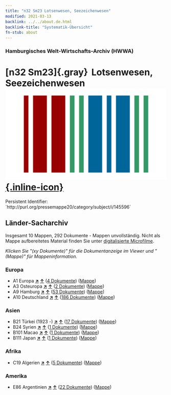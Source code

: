 ```yaml
---
title: "n32 Sm23 Lotsenwesen, Seezeichenwesen"
modified: 2021-03-13
backlink: ../../about.de.html
backlink-title: "Systematik-Übersicht"
fn-stub: about
---
```


### Hamburgisches Welt-Wirtschafts-Archiv (HWWA)

# [n32 Sm23]{.gray}&#8201; Lotsenwesen, Seezeichenwesen &#160; [![Wikidata](/images/Wikidata-logo.svg "Wikidata"){.inline-icon}](http://www.wikidata.org/entity/Q104711180)

<div class="hint">Persistent Identifier: `http://purl.org/pressemappe20/category/subject/i/145596`</div>







## Länder-Sacharchiv




Insgesamt 10 Mappen, 292 Dokumente - Mappen unvollständig.
Nicht als Mappe aufbereitetes Material finden Sie unter [digitalisierte Microfilme](/film/h1_sh.de.html).

_Klicken Sie "(xy Dokumente)" für die Dokumentanzeige im Viewer und "(Mappe)" für Mappeninformation._




### Europa

- A1 Europa [**&nearr;**](../../../geo/i/140892/about.de.html "Europa (alle Mappen)") [**&uarr;**](../../../geo/about.de.html#A1 "Ländersystematik") (<a href="https://pm20.zbw.eu/iiifview/folder/sh/140892,145596" title="über: Europa : Lotsenwesen, Seezeichenwesen" target="_blank">4 Dokumente</a>) ([Mappe](../../../../folder/sh/1408xx/140892/1455xx/145596/about.de.html))
- A3 Osteuropa [**&nearr;**](../../../geo/i/140896/about.de.html "Osteuropa (alle Mappen)") [**&uarr;**](../../../geo/about.de.html#A3 "Ländersystematik") (<a href="https://pm20.zbw.eu/iiifview/folder/sh/140896,145596" title="über: Osteuropa : Lotsenwesen, Seezeichenwesen" target="_blank">2 Dokumente</a>) ([Mappe](../../../../folder/sh/1408xx/140896/1455xx/145596/about.de.html))
- A9 Hamburg [**&nearr;**](../../../geo/i/140905/about.de.html "Hamburg (alle Mappen)") [**&uarr;**](../../../geo/about.de.html#A9 "Ländersystematik") (<a href="https://pm20.zbw.eu/iiifview/folder/sh/140905,145596" title="über: Hamburg : Lotsenwesen, Seezeichenwesen" target="_blank">53 Dokumente</a>) ([Mappe](../../../../folder/sh/1409xx/140905/1455xx/145596/about.de.html))
- A10 Deutschland [**&nearr;**](../../../geo/i/126128/about.de.html "Deutschland (alle Mappen)") [**&uarr;**](../../../geo/about.de.html#A10 "Ländersystematik") (<a href="https://pm20.zbw.eu/iiifview/folder/sh/126128,145596" title="über: Deutschland : Lotsenwesen, Seezeichenwesen" target="_blank">186 Dokumente</a>) ([Mappe](../../../../folder/sh/1261xx/126128/1455xx/145596/about.de.html))

### Asien

- B21 Türkei (1923 -) [**&nearr;**](../../../geo/i/141111/about.de.html "Türkei (1923 -) (alle Mappen)") [**&uarr;**](../../../geo/about.de.html#B21 "Ländersystematik") (<a href="https://pm20.zbw.eu/iiifview/folder/sh/141111,145596" title="über: Türkei (1923 -) : Lotsenwesen, Seezeichenwesen" target="_blank">17 Dokumente</a>) ([Mappe](../../../../folder/sh/1411xx/141111/1455xx/145596/about.de.html))
- B24 Syrien [**&nearr;**](../../../geo/i/141114/about.de.html "Syrien (alle Mappen)") [**&uarr;**](../../../geo/about.de.html#B24 "Ländersystematik") (<a href="https://pm20.zbw.eu/iiifview/folder/sh/141114,145596" title="über: Syrien : Lotsenwesen, Seezeichenwesen" target="_blank">1 Dokumente</a>) ([Mappe](../../../../folder/sh/1411xx/141114/1455xx/145596/about.de.html))
- B101 Macao [**&nearr;**](../../../geo/i/141267/about.de.html "Macao (alle Mappen)") [**&uarr;**](../../../geo/about.de.html#B101 "Ländersystematik") (<a href="https://pm20.zbw.eu/iiifview/folder/sh/141267,145596" title="über: Macao : Lotsenwesen, Seezeichenwesen" target="_blank">1 Dokumente</a>) ([Mappe](../../../../folder/sh/1412xx/141267/1455xx/145596/about.de.html))
- B111 Japan [**&nearr;**](../../../geo/i/141272/about.de.html "Japan (alle Mappen)") [**&uarr;**](../../../geo/about.de.html#B111 "Ländersystematik") (<a href="https://pm20.zbw.eu/iiifview/folder/sh/141272,145596" title="über: Japan : Lotsenwesen, Seezeichenwesen" target="_blank">1 Dokumente</a>) ([Mappe](../../../../folder/sh/1412xx/141272/1455xx/145596/about.de.html))

### Afrika

- C19 Algerien [**&nearr;**](../../../geo/i/141354/about.de.html "Algerien (alle Mappen)") [**&uarr;**](../../../geo/about.de.html#C19 "Ländersystematik") (<a href="https://pm20.zbw.eu/iiifview/folder/sh/141354,145596" title="über: Algerien : Lotsenwesen, Seezeichenwesen" target="_blank">5 Dokumente</a>) ([Mappe](../../../../folder/sh/1413xx/141354/1455xx/145596/about.de.html))

### Amerika

- E86 Argentinien [**&nearr;**](../../../geo/i/141692/about.de.html "Argentinien (alle Mappen)") [**&uarr;**](../../../geo/about.de.html#E86 "Ländersystematik") (<a href="https://pm20.zbw.eu/iiifview/folder/sh/141692,145596" title="über: Argentinien : Lotsenwesen, Seezeichenwesen" target="_blank">22 Dokumente</a>) ([Mappe](../../../../folder/sh/1416xx/141692/1455xx/145596/about.de.html))









